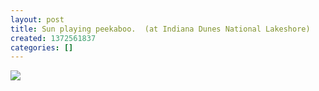 ```yaml
---
layout: post
title: Sun playing peekaboo.  (at Indiana Dunes National Lakeshore)
created: 1372561837
categories: []
---
```

<img src="http://24.media.tumblr.com/4c5a75847f1ece4c66975134e2ede71b/tumblr_mp6rhpqAVM1rsr8w3o1_500.jpg"/><br/><br/>
